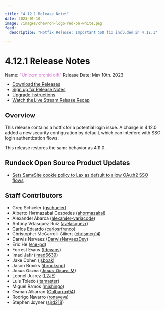 ```yaml
---

title: "4.12.1 Release Notes"
date: 2023-05-10
image: /images/chevron-logo-red-on-white.png
feed:
  description: "Hotfix Release: Important SSO fix included in 4.12.1"

---
```


# 4.12.1 Release Notes

Name: <span style="color: orchid"><span class="glyphicon glyphicon-gift"></span> "Unicorn orchid gift"</span>
Release Date: May 10th, 2023

- [Download the Releases](https://download.rundeck.com/)
- [Sign up for Release Notes](https://www.rundeck.com/release-notes-signup)
- [Upgrade instructions](/upgrading/)
- [Watch the Live Stream Release Recap](https://youtu.be/e6Rs9BRljAA)

<YouTube id="e6Rs9BRljAA"/>

## Overview

This release contains a hotfix for a potential login issue. A change in 4.12.0 added a new security configuration by default, which can interfere with SSO login authentication flows.

This release restores the same behavior as 4.11.0.

## Rundeck Open Source Product Updates

* [Sets SameSite cookie policy to Lax as default to allow OAuth2 SSO flows](https://github.com/rundeck/rundeck/pull/8301)

## Staff Contributors

* Greg Schueler ([gschueler](https://github.com/gschueler))
* Alberto Hormazabal Cespedes ([ahormazabal](https://github.com/ahormazabal))
* Alexander Abarca ([alexander-variacode](https://github.com/alexander-variacode))
* Antony Velasquez Ruiz ([avelasquezr](https://github.com/avelasquezr))
* Carlos Eduardo ([carlosrfranco](https://github.com/carlosrfranco))
* Christopher McCarroll-Gilbert ([chrismcg14](https://github.com/chrismcg14))
* Darwis Narvaez ([DarwisNarvaezDev](https://github.com/DarwisNarvaezDev))
* Eric He ([ehe-pd](https://github.com/ehe-pd))
* Forrest Evans ([fdevans](https://github.com/fdevans))
* Imad Jafir ([imad6639](https://github.com/imad6639))
* Jake Cohen ([jsboak](https://github.com/jsboak))
* Jason Brooks ([jbrookspd](https://github.com/jbrookspd))
* Jesus Osuna ([Jesus-Osuna-M](https://github.com/Jesus-Osuna-M))
* Leonel Juarez ([L2JE](https://github.com/L2JE))
* Luis Toledo ([ltamaster](https://github.com/ltamaster))
* Miguel Ramos ([mishingo](https://github.com/mishingo))
* Osman Albarran ([Oalbarran94](https://github.com/Oalbarran94))
* Rodrigo Navarro ([ronaveva](https://github.com/ronaveva))
* Stephen Joyner ([sjrd218](https://github.com/sjrd218))
